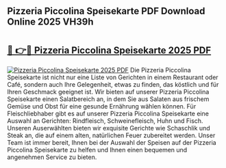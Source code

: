## Pizzeria Piccolina Speisekarte PDF Download Online 2025 VH39h

# <h2><a href="http://gcar3k.nevu.top/?p=Pizzeria+Piccolina+Speisekarte">🔗 👉🔴 Pizzeria Piccolina Speisekarte 2025 PDF</a></h2>

[![Pizzeria Piccolina Speisekarte 2025 PDF](https://i.imgur.com/dBaPXMq.png)](http://gcar3k.nevu.top/?p=Pizzeria+Piccolina+Speisekarte)
Die Pizzeria Piccolina Speisekarte ist nicht nur eine Liste von Gerichten in einem Restaurant oder Café, sondern auch Ihre Gelegenheit, etwas zu finden, das köstlich und für Ihren Geschmack geeignet ist. Wir bieten auf unserer Pizzeria Piccolina Speisekarte einen Salatbereich an, in dem Sie aus Salaten aus frischem Gemüse und Obst für eine gesunde Ernährung wählen können. Für Fleischliebhaber gibt es auf unserer Pizzeria Piccolina Speisekarte eine Auswahl an Gerichten: Rindfleisch, Schweinefleisch, Huhn und Fisch. Unseren Auserwählten bieten wir exquisite Gerichte wie Schaschlik und Steak an, die auf einem alten, natürlichen Feuer zubereitet werden. Unser Team ist immer bereit, Ihnen bei der Auswahl der Speisen auf der Pizzeria Piccolina Speisekarte zu helfen und Ihnen einen bequemen und angenehmen Service zu bieten.
